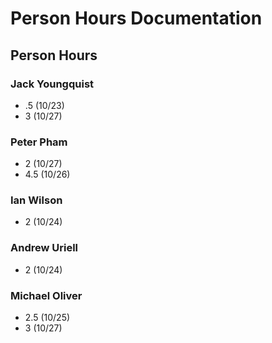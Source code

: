 # Person Hours Documentation

## Person Hours

### Jack Youngquist

- .5 (10/23)
- 3 (10/27)
  
### Peter Pham

- 2 (10/27)
- 4.5 (10/26)

### Ian Wilson

- 2 (10/24)

### Andrew Uriell

- 2 (10/24)

### Michael Oliver

- 2.5 (10/25)
- 3 (10/27)
